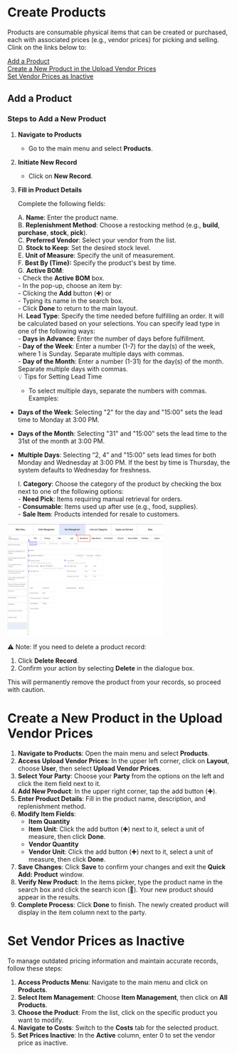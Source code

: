 # Create Products

Products are consumable physical items that can be created or purchased, each with associated prices (e.g., vendor prices) for picking and selling. Clink on the links below to: 

[Add a Product](add-a-product) <br>
[Create a New Product in the Upload Vendor Prices](create-a-new-product-in-the-upload-vendor-services) <br>
[Set Vendor Prices as Inactive](set-vendor-prices-as-inactive) <br>
## Add a Product

### Steps to Add a New Product

1. **Navigate to Products**
    
    - Go to the main menu and select **Products**.
2. **Initiate New Record**
    
    - Click on **New Record**.
3. **Fill in Product Details**
    
    Complete the following fields:

    A.  **Name**: Enter the product name. <br>
    B. **Replenishment Method**: Choose a restocking method (e.g., **build**, **purchase**, **stock**, **pick**). <br>
    C.  **Preferred Vendor**: Select your vendor from the list. <br>
    D. **Stock to Keep**: Set the desired stock level. <br>
    E. **Unit of Measure**: Specify the unit of measurement. <br>
    F. **Best By (Time):** Specify the product's best by time. <br>
    G. **Active BOM**: <br>
        - Check the **Active BOM** box. <br>
        - In the pop-up, choose an item by: <br> 
            - Clicking the **Add** button (✚) or <br>
            - Typing its name in the search box. <br>
        - Click **Done** to return to the main layout. <br>
    H. **Lead Type**: Specify the time needed before fulfilling an order. It will be calculated based on your selections. You can specify lead type in one of the following ways: <br> 
        - **Days in Advance**: Enter the number of days before fulfillment. <br>
        - **Day of the Week**: Enter a number (1-7) for the day(s) of the week, where 1 is Sunday. Separate multiple days with commas. <br>
        - **Day of the Month**: Enter a number (1-31) for the day(s) of the month. Separate multiple days with commas. <br>
	💡 Tips for Setting Lead Time <br>
	- To select multiple days, separate the numbers with commas. <br>
	Examples: 
- **Days of the Week**: Selecting "2" for the day and "15:00" sets the lead time to Monday at 3:00 PM. <br>
- **Days of the Month**: Selecting "31" and "15:00" sets the lead time to the 31st of the month at 3:00 PM. <br>
- **Multiple Days**: Selecting “2, 4” and "15:00" sets lead times for both Monday and Wednesday at 3:00 PM. If the best by time is Thursday, the system defaults to Wednesday for freshness. <br>

	I. **Category**: Choose the category of the product by checking the box next to one of the following options: <br>
		- **Need Pick**: Items requiring manual retrieval for orders. <br>
		- **Consumable**: Items used up after use (e.g., food, supplies). <br>
		- **Sale Item**: Products intended for resale to customers. <br>

<img src="https://github.com/Fx-Professional-Services/HorizonDocs/blob/staging/Horizon%20User%20Guide/00%20Assets/56_create_products.png" width="350" height="250">

⚠️ Note: If you need to delete a product record: <br>

1. Click **Delete Record**. <br>
2. Confirm your action by selecting **Delete** in the dialogue box. <br>

This will permanently remove the product from your records, so proceed with caution.
# Create a New Product in the Upload Vendor Prices

1. **Navigate to Products**: Open the main menu and select **Products**.
2. **Access Upload Vendor Prices**: In the upper left corner, click on **Layout**, choose **User**, then select **Upload Vendor Prices**.
3. **Select Your Party**: Choose your **Party** from the options on the left and click the item field next to it.
4. **Add New Product**: In the upper right corner, tap the add button (✚).
5. **Enter Product Details**: Fill in the product name, description, and replenishment method.
6. **Modify Item Fields**:
    - **Item Quantity**
    - **Item Unit**: Click the add button (✚) next to it, select a unit of measure, then click **Done**.
    - **Vendor Quantity**
    - **Vendor Unit**: Click the add button (✚) next to it, select a unit of measure, then click **Done**.
7. **Save Changes**: Click **Save** to confirm your changes and exit the **Quick Add: Product** window.
8. **Verify New Product**: In the items picker, type the product name in the search box and click the search icon (🔎). Your new product should appear in the results.
9. **Complete Process**: Click **Done** to finish. The newly created product will display in the item column next to the party.

# Set Vendor Prices as Inactive

To manage outdated pricing information and maintain accurate records, follow these steps:

1. **Access Products Menu**: Navigate to the main menu and click on **Products**.
2. **Select Item Management**: Choose **Item Management**, then click on **All Products**.
3. **Choose the Product**: From the list, click on the specific product you want to modify.
4. **Navigate to Costs**: Switch to the **Costs** tab for the selected product.
5. **Set Prices Inactive**: In the **Active** column, enter 0 to set the vendor price as inactive.


